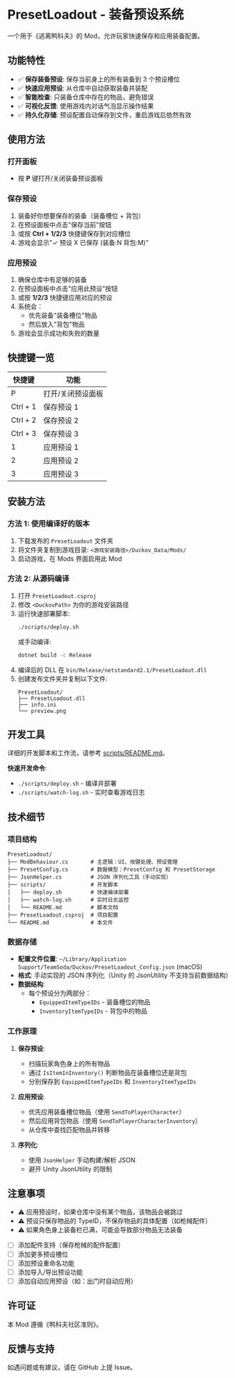 # PresetLoadout - 装备预设系统

一个用于《逃离鸭科夫》的 Mod，允许玩家快速保存和应用装备配置。

## 功能特性

- ✅ **保存装备预设**: 保存当前身上的所有装备到 3 个预设槽位
- ✅ **快速应用预设**: 从仓库中自动获取装备并装配
- ✅ **智能检查**: 只装备仓库中存在的物品，避免错误
- ✅ **可视化反馈**: 使用游戏内对话气泡显示操作结果
- ✅ **持久化存储**: 预设配置自动保存到文件，重启游戏后依然有效

## 使用方法

### 打开面板
- 按 **P** 键打开/关闭装备预设面板

### 保存预设
1. 装备好你想要保存的装备（装备槽位 + 背包）
2. 在预设面板中点击"保存当前"按钮
3. 或按 **Ctrl + 1/2/3** 快捷键保存到对应槽位
4. 游戏会显示"✓ 预设 X 已保存 (装备:N 背包:M)"

### 应用预设
1. 确保仓库中有足够的装备
2. 在预设面板中点击"应用此预设"按钮
3. 或按 **1/2/3** 快捷键应用对应的预设
4. 系统会：
   - 优先装备"装备槽位"物品
   - 然后放入"背包"物品
5. 游戏会显示成功和失败的数量

## 快捷键一览

| 快捷键 | 功能 |
|--------|------|
| P | 打开/关闭预设面板 |
| Ctrl + 1 | 保存预设 1 |
| Ctrl + 2 | 保存预设 2 |
| Ctrl + 3 | 保存预设 3 |
| 1 | 应用预设 1 |
| 2 | 应用预设 2 |
| 3 | 应用预设 3 |

## 安装方法

### 方法 1: 使用编译好的版本
1. 下载发布的 `PresetLoadout` 文件夹
2. 将文件夹复制到游戏目录: `<游戏安装路径>/Duckov_Data/Mods/`
3. 启动游戏，在 Mods 界面启用此 Mod

### 方法 2: 从源码编译
1. 打开 `PresetLoadout.csproj`
2. 修改 `<DuckovPath>` 为你的游戏安装路径
3. 运行快速部署脚本:
   ```bash
   ./scripts/deploy.sh
   ```
   或手动编译:
   ```bash
   dotnet build -c Release
   ```
4. 编译后的 DLL 在 `bin/Release/netstandard2.1/PresetLoadout.dll`
5. 创建发布文件夹并复制以下文件:
   ```
   PresetLoadout/
   ├── PresetLoadout.dll
   ├── info.ini
   └── preview.png
   ```

## 开发工具

详细的开发脚本和工作流，请参考 [scripts/README.md](scripts/README.md)。

**快速开发命令**:
- `./scripts/deploy.sh` - 编译并部署
- `./scripts/watch-log.sh` - 实时查看游戏日志

## 技术细节

### 项目结构
```
PresetLoadout/
├── ModBehaviour.cs       # 主逻辑：UI、按键处理、预设管理
├── PresetConfig.cs       # 数据模型：PresetConfig 和 PresetStorage
├── JsonHelper.cs         # JSON 序列化工具（手动实现）
├── scripts/              # 开发脚本
│   ├── deploy.sh         # 快速编译部署
│   ├── watch-log.sh      # 实时日志监控
│   └── README.md         # 脚本文档
├── PresetLoadout.csproj  # 项目配置
└── README.md             # 本文件
```

### 数据存储
- **配置文件位置**: `~/Library/Application Support/TeamSoda/Duckov/PresetLoadout_Config.json` (macOS)
- **格式**: 手动实现的 JSON 序列化（Unity 的 JsonUtility 不支持当前数据结构）
- **数据结构**:
  - 每个预设分为两部分：
    - `EquippedItemTypeIDs` - 装备槽位的物品
    - `InventoryItemTypeIDs` - 背包中的物品

### 工作原理
1. **保存预设**:
   - 扫描玩家角色身上的所有物品
   - 通过 `IsItemInInventory()` 判断物品在装备槽位还是背包
   - 分别保存到 `EquippedItemTypeIDs` 和 `InventoryItemTypeIDs`

2. **应用预设**:
   - 优先应用装备槽位物品（使用 `SendToPlayerCharacter`）
   - 然后应用背包物品（使用 `SendToPlayerCharacterInventory`）
   - 从仓库中查找匹配物品并转移

3. **序列化**:
   - 使用 `JsonHelper` 手动构建/解析 JSON
   - 避开 Unity JsonUtility 的限制

## 注意事项

- ⚠️ 应用预设时，如果仓库中没有某个物品，该物品会被跳过
- ⚠️ 预设只保存物品的 TypeID，不保存物品的具体配置（如枪械配件）
- ⚠️ 如果角色身上装备栏已满，可能会导致部分物品无法装备

- [ ] 添加配件支持（保存枪械的配件配置）
- [ ] 添加更多预设槽位
- [ ] 添加预设重命名功能
- [ ] 添加导入/导出预设功能
- [ ] 添加自动应用预设（如：出门时自动应用）

## 许可证

本 Mod 遵循《鸭科夫社区准则》。

## 反馈与支持

如遇问题或有建议，请在 GitHub 上提 Issue。

